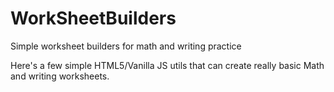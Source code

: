 WorkSheetBuilders
=================

Simple worksheet builders for math and writing practice


Here's a few simple HTML5/Vanilla JS utils that can create really basic Math and writing worksheets.
